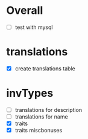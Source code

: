 # Overall
- [ ] test with mysql

# translations
- [x] create translations table

# invTypes
- [ ] translations for description
- [ ] translations for name
- [x] traits
- [x] traits miscbonuses